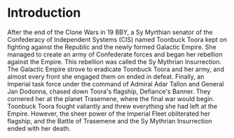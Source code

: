 # Introduction

After the end of the Clone Wars in 19 BBY, a Sy Myrthian senator of the Confederacy of Independent Systems (CIS) named Toonbuck Toora kept on fighting against the Republic and the newly formed Galactic Empire.
She managed to create an army of Confederate forces and began her rebellion against the Empire.
This rebellion was called the Sy Mythrian Insurrection.
The Galactic Empire strove to eradicate Toonbuck Toora and her army, and almost every front she engaged them on ended in defeat.
Finally, an Imperial task force under the command of Admiral Adar Tallon and General Jan Dodonna, chased down Toora's flagship, Defiance's Banner.
They cornered her at the planet Trasemene, where the final war would begin.
Toonbuck Toora fought valiantly and threw everything she had left at the Empire.
However, the sheer power of the Imperial Fleet obliterated her flagship, and the Battle of Trasemene and the Sy Mythrian Insurrection ended with her death.
